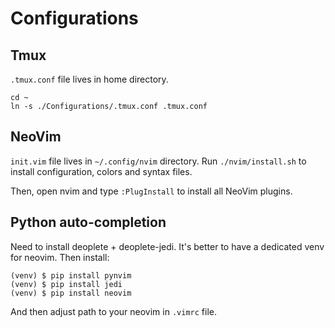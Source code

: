 # Configurations


## Tmux
`.tmux.conf` file lives in home directory.
```
cd ~
ln -s ./Configurations/.tmux.conf .tmux.conf
```

## NeoVim
`init.vim` file lives in `~/.config/nvim` directory.
Run `./nvim/install.sh` to install configuration, colors and syntax files.

Then, open nvim and type `:PlugInstall` to install all NeoVim plugins.

## Python auto-completion
Need to install deoplete + deoplete-jedi.
It's better to have a dedicated venv for neovim. Then install:
```
(venv) $ pip install pynvim
(venv) $ pip install jedi
(venv) $ pip install neovim
```

And then adjust path to your neovim in `.vimrc` file.

